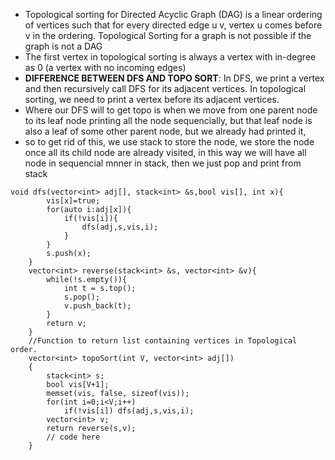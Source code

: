 - Topological sorting for Directed Acyclic Graph (DAG) is a linear ordering of vertices such that for every directed edge u v, vertex u comes before v in the ordering. Topological Sorting for a graph is not possible if the graph is not a DAG
- The first vertex in topological sorting is always a vertex with in-degree as 0 (a vertex with no incoming edges)
- **DIFFERENCE BETWEEN DFS AND TOPO SORT**: In DFS, we print a vertex and then recursively call DFS for its adjacent vertices. In topological sorting, we need to print a vertex before its adjacent vertices. 
- Where our DFS will to get topo is when we move from one parent node to its leaf node printing all the node sequencially, but that leaf node is also a leaf of some other parent node, but we already had printed it,
- so to get rid of this, we use stack to store the node, we store the node once all its child node are already visited, in this way we will have all node in sequencial  mnner in stack, then we just pop and print from stack

```
void dfs(vector<int> adj[], stack<int> &s,bool vis[], int x){
	    vis[x]=true;
	    for(auto i:adj[x]){
	        if(!vis[i]){
	            dfs(adj,s,vis,i);
	        }
	    }
	    s.push(x);
	}
	vector<int> reverse(stack<int> &s, vector<int> &v){
	    while(!s.empty()){
	        int t = s.top();
	        s.pop();
	        v.push_back(t);
	    }
	    return v;
	}
	//Function to return list containing vertices in Topological order. 
	vector<int> topoSort(int V, vector<int> adj[]) 
	{
	    stack<int> s;
	    bool vis[V+1];
	    memset(vis, false, sizeof(vis));
	    for(int i=0;i<V;i++)
	        if(!vis[i]) dfs(adj,s,vis,i);
	    vector<int> v;
	    return reverse(s,v);
	    // code here
	}
```
